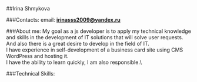 ##Irina Shmykova

###Contacts: 
email: **irinasss2009@yandex.ru**

###About me:
My goal as a js developer is to apply my technical knowledge and skills in the development of IT solutions that will solve user requests. And also there is a great desire to develop in the field of IT.\
I have experience in self-development of a business card site using CMS WordPress and hosting it.\
I have the ability to learn quickly, I am also responsible.\

###Technical Skills:

